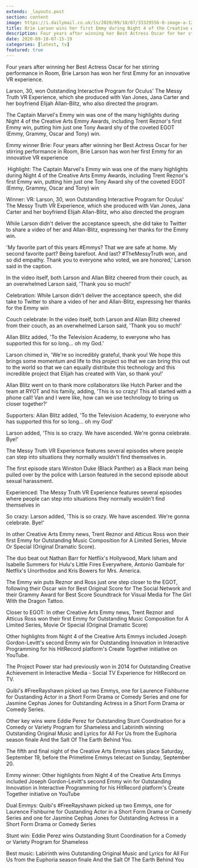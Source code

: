 ```yaml
---
extends: _layouts.post
section: content
image: https://i.dailymail.co.uk/1s/2020/09/18/07/33329556-0-image-a-128_1600409186337.jpg 
title: Brie Larson wins her first Emmy during Night 4 of the Creative Arts Emmys 
description: Four years after winning her Best Actress Oscar for her stirring performance in Room, Brie Larson has won her first Emmy for an innovative VR experience. 
date: 2020-09-18-07-15-19 
categories: [latest, tv] 
featured: true 
--- 
```

Four years after winning her Best Actress Oscar for her stirring performance in Room, Brie Larson has won her first Emmy for an innovative VR experience.

Larson, 30, won Outstanding Interactive Program for Oculus' The Messy Truth VR Experience, which she produced with Van Jones, Jana Carter and her boyfriend Elijah Allan-Blitz, who also directed the program.

The Captain Marvel's Emmy win was one of the many highlights during Night 4 of the Creative Arts Emmy Awards, including Trent Reznor's first Emmy win, putting him just one Tony Award shy of the coveted EGOT (Emmy, Grammy, Oscar and Tony) win.

Emmy winner Brie: Four years after winning her Best Actress Oscar for her stirring performance in Room, Brie Larson has won her first Emmy for an innovative VR experience

 Highlight: The Captain Marvel's Emmy win was one of the many highlights during Night 4 of the Creative Arts Emmy Awards, including Trent Reznor's first Emmy win, putting him just one Tony Award shy of the coveted EGOT (Emmy, Grammy, Oscar and Tony) win

Winner: VR: Larson, 30, won Outstanding Interactive Program for Oculus' The Messy Truth VR Experience, which she produced with Van Jones, Jana Carter and her boyfriend Elijah Allan-Blitz, who also directed the program

While Larson didn't deliver the acceptance speech, she did take to Twitter to share a video of her and Allan-Blitz, expressing her thanks for the Emmy win.

'My favorite part of this years #Emmys? That we are safe at home. My second favorite part? Being barefoot. And last? #TheMessyTruth won, and so did empathy. Thank you to everyone who voted, we are honored,' Larson said in the caption. 

In the video itself, both Larson and Allan Blitz cheered from their couch, as an overwhelmed Larson said, 'Thank you so much!'

Celebration: While Larson didn't deliver the acceptance speech, she did take to Twitter to share a video of her and Allan-Blitz, expressing her thanks for the Emmy win

Couch celebrate: In the video itself, both Larson and Allan Blitz cheered from their couch, as an overwhelmed Larson said, 'Thank you so much!'

Allan Blitz added, 'To the Television Academy, to everyone who has supported this for so long... oh my God.'

Larson chimed in, 'We're so incredibly grateful, thank you! We hope this brings some momentum and life to this project so that we can bring this out to the world so that we can equally distribute this technology and this incredible project that Elijah has created with Van, so thank you!'  

Allan Blitz went on to thank more collaborators like Hutch Parker and the team at RYOT and his family, adding, 'This is so crazy! This all started with a phone call! Van and I were like, how can we use technology to bring us closer together?'

Supporters: Allan Blitz added, 'To the Television Academy, to everyone who has supported this for so long... oh my God'

Larson added, 'This is so crazy. We have ascended. We're gonna celebrate. Bye!'

The Messy Truth VR Experience features several episodes where people can step into situations they normally wouldn't find themselves in.

The first episode stars Winston Duke (Black Panther) as a Black man being pulled over by the police with Larson featured in the second episode about sexual harassment.

Experienced: The Messy Truth VR Experience features several episodes where people can step into situations they normally wouldn't find themselves in

So crazy: Larson added, 'This is so crazy. We have ascended. We're gonna celebrate. Bye!'

In other Creative Arts Emmy news, Trent Reznor and Atticus Ross won their first Emmy for Outstanding Music Composition for A Limited Series, Movie Or Special (Original Dramatic Score).

The duo beat out Nathan Barr for Netflix's Hollywood, Mark Isham and Isabelle Summers for Hulu's Little Fires Everywhere, Antonio Gambale for Netflix's Unorthodox and Kris Bowers for Mrs. America.

The Emmy win puts Reznor and Ross just one step closer to the EGOT, following their Oscar win for Best Original Score for The Social Network and their Grammy Award for Best Score Soundtrack for Visual Media for The Girl With the Dragon Tattoo. 

Closer to EGOT: In other Creative Arts Emmy news, Trent Reznor and Atticus Ross won their first Emmy for Outstanding Music Composition for A Limited Series, Movie Or Special (Original Dramatic Score)

Other highlights from Night 4 of the Creative Arts Emmys included Joseph Gordon-Levitt's second Emmy win for Outstanding Innovation in Interactive Programming for his HitRecord platform's Create Together initiative on YouTube.

The Project Power star had previously won in 2014 for Outstanding Creative Achievement in Interactive Media - Social TV Experience for HitRecord on TV.

Quibi's #FreeRayshawn picked up two Emmys, one for Laurence Fishburne for Oustanding Actor in a Short Form Drama or Comedy Series and one for Jasmine Cephas Jones for Outstanding Actress in a Short Form Drama or Comedy Series.

Other key wins were Eddie Perez for Outstanding Stunt Coordination for a Comedy or Variety Program for Shameless and Labirinth winning Outstanding Original Music and Lyrics for All For Us from the Euphoria season finale And the Salt Of The Earth Behind You.

The fifth and final night of the Creative Arts Emmys takes place Saturday, September 19, before the Primetime Emmys telecast on Sunday, September 20. 

Emmy winner: Other highlights from Night 4 of the Creative Arts Emmys included Joseph Gordon-Levitt's second Emmy win for Outstanding Innovation in Interactive Programming for his HitRecord platform's Create Together initiative on YouTube

Dual Emmys: Quibi's #FreeRayshawn picked up two Emmys, one for Laurence Fishburne for Oustanding Actor in a Short Form Drama or Comedy Series and one for Jasmine Cephas Jones for Outstanding Actress in a Short Form Drama or Comedy Series

Stunt win: Eddie Perez wins Outstanding Stunt Coordination for a Comedy or Variety Program for Shameless

Best music: Labirinth wins Outstanding Original Music and Lyrics for All For Us from the Euphoria season finale And the Salt Of The Earth Behind You

